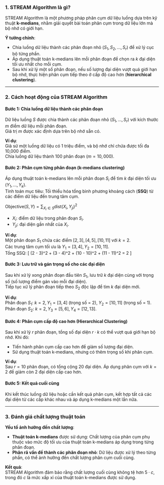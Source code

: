 ### **1. STREAM Algorithm là gì?**

STREAM Algorithm là một phương pháp phân cụm dữ liệu luồng dựa trên kỹ thuật **k-medians**, nhằm giải quyết bài toán phân cụm trong dữ liệu lớn mà bộ nhớ có giới hạn.

**Ý tưởng chính**:
- Chia luồng dữ liệu thành các phân đoạn nhỏ ($S_1, S_2, ..., S_r$) để xử lý cục bộ từng phần.
- Áp dụng thuật toán k-medians lên mỗi phân đoạn để chọn ra $k$ đại diện tối ưu nhất cho mỗi cụm.
- Sau khi xử lý một số phân đoạn, nếu số lượng đại diện vượt quá giới hạn bộ nhớ, thực hiện phân cụm tiếp theo ở cấp độ cao hơn (**hierarchical clustering**).

---

### **2. Cách hoạt động của STREAM Algorithm**

#### **Bước 1: Chia luồng dữ liệu thành các phân đoạn**
Dữ liệu luồng $S$ được chia thành các phân đoạn nhỏ ($S_1, ..., S_r$) với kích thước $m$ điểm dữ liệu mỗi phân đoạn.  
Giá trị $m$ được xác định dựa trên bộ nhớ sẵn có.

**Ví dụ**:  
Giả sử một luồng dữ liệu có 1 triệu điểm, và bộ nhớ chỉ chứa được tối đa 10,000 điểm.  
Chia luồng dữ liệu thành 100 phân đoạn ($m=10,000$).

#### **Bước 2: Phân cụm từng phân đoạn (k-medians clustering)**  
Áp dụng thuật toán k-medians lên mỗi phân đoạn $S_i$ để tìm $k$ đại diện tối ưu ($Y_1, ..., Y_k$).  
Tính toán mục tiêu: Tối thiểu hóa tổng bình phương khoảng cách (**SSQ**) từ các điểm dữ liệu đến trung tâm cụm.

$\text{Objective}(S, Y) = \sum_{X_i \in S} \text{dist}(X_i, Y_{ji})^2$

- $X_i$: điểm dữ liệu trong phân đoạn $S_i$.
- $Y_{ji}$: đại diện gần nhất của $X_i$.

**Ví dụ**:  
Một phân đoạn $S_1$ chứa các điểm $[2,3], [4,5], [10,11]$ với $k=2$.  
Các trung tâm cụm tối ưu là $Y_1 = [3,4], Y_2 = [10,11]$.  
Tổng SSQ:
\[
(2 - 3)^2 + (3 - 4)^2 + (10 - 10)^2 + (11 - 11)^2 = 2
\]

#### **Bước 3: Lưu trữ và gán trọng số cho các đại diện**
Sau khi xử lý xong phân đoạn đầu tiên $S_1$, lưu trữ $k$ đại diện cùng với trọng số (số lượng điểm gán vào mỗi đại diện).  
Tiếp tục xử lý phân đoạn tiếp theo $S_2$ độc lập để tìm $k$ đại diện mới.

**Ví dụ**:  
Phân đoạn $S_1$: $k=2, Y_1 = [3,4]$ (trọng số = 2), $Y_2 = [10,11]$ (trọng số = 1).  
Phân đoạn $S_2$: $k=2, Y_3 = [5,6], Y_4 = [12,13]$.

#### **Bước 4: Phân cụm cấp độ cao hơn (Hierarchical Clustering)**  
Sau khi xử lý $r$ phân đoạn, tổng số đại diện $r \cdot k$ có thể vượt quá giới hạn bộ nhớ. Khi đó:
- Tiến hành phân cụm cấp cao hơn để giảm số lượng đại diện.
- Sử dụng thuật toán k-medians, nhưng có thêm trọng số khi phân cụm.

**Ví dụ**:  
Sau $r=10$ phân đoạn, có tổng cộng 20 đại diện. Áp dụng phân cụm với $k=2$ để giảm còn 2 đại diện cấp cao hơn.

#### **Bước 5: Kết quả cuối cùng**
Khi kết thúc luồng dữ liệu hoặc cần kết quả phân cụm, kết hợp tất cả các đại diện từ các cấp khác nhau và áp dụng k-medians một lần nữa.

---

### **3. Đánh giá chất lượng thuật toán**

**Yếu tố ảnh hưởng đến chất lượng**:
- **Thuật toán k-medians** được sử dụng: Chất lượng của phân cụm phụ thuộc vào mức độ tối ưu của thuật toán k-medians áp dụng trong từng phân đoạn.
- **Phân rã vấn đề thành các phân đoạn nhỏ**: Dữ liệu được xử lý theo từng phần, có thể ảnh hưởng đến chất lượng phân cụm cuối cùng.

**Kết quả**:  
STREAM Algorithm đảm bảo rằng chất lượng cuối cùng không tệ hơn $5 \cdot c$, trong đó $c$ là mức xấp xỉ của thuật toán k-medians được sử dụng.

